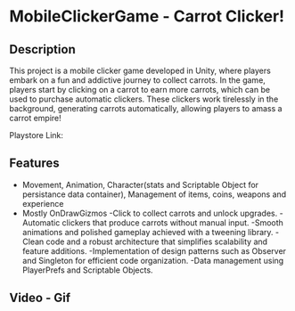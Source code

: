 # MobileClickerGame - Carrot Clicker!
## Description
This project is a mobile clicker game developed in Unity, where players embark on a fun and addictive journey to collect carrots. In the game, players start by clicking on a carrot to earn more carrots, which can be used to purchase automatic clickers. These clickers work tirelessly in the background, generating carrots automatically, allowing players to amass a carrot empire!

Playstore Link:

## Features
  - Movement, Animation, Character(stats and Scriptable Object for persistance data container), Management of items, coins,        weapons and experience
 -  Mostly OnDrawGizmos
  -Click to collect carrots and unlock upgrades.
  -Automatic clickers that produce carrots without manual input.
  -Smooth animations and polished gameplay achieved with a tweening library.
  -Clean code and a robust architecture that simplifies scalability and feature additions.
  -Implementation of design patterns such as Observer and Singleton for efficient code organization.
  -Data management using PlayerPrefs and Scriptable Objects.

## Video - Gif
